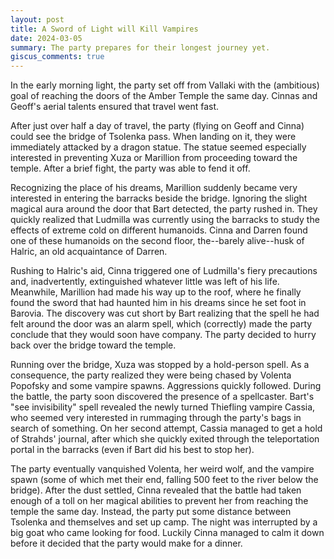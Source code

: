 ```yaml
---
layout: post
title: A Sword of Light will Kill Vampires
date: 2024-03-05
summary: The party prepares for their longest journey yet.
giscus_comments: true
---
```


In the early morning light, the party set off from Vallaki with the (ambitious) goal of reaching the doors of the Amber Temple the same day. Cinnas and Geoff's aerial talents ensured that travel went fast.

After just over half a day of travel, the party (flying on Geoff and Cinna) could see the bridge of Tsolenka pass. When landing on it, they were immediately attacked by a dragon statue. The statue seemed especially interested in preventing Xuza or Marillion from proceeding toward the temple. After a brief fight, the party was able to fend it off.

Recognizing the place of his dreams, Marillion suddenly became very interested in entering the barracks beside the bridge. Ignoring the slight magical aura around the door that Bart detected, the party rushed in. They quickly realized that Ludmilla was currently using the barracks to study the effects of extreme cold on different humanoids. Cinna and Darren found one of these humanoids on the second floor, the--barely alive--husk of Halric, an old acquaintance of Darren.

Rushing to Halric's aid, Cinna triggered one of Ludmilla's fiery precautions and, inadvertently, extinguished whatever little was left of his life. Meanwhile, Marillion had made his way up to the roof, where he finally found the sword that had haunted him in his dreams since he set foot in Barovia. The discovery was cut short by Bart realizing that the spell he had felt around the door was an alarm spell, which (correctly)
made the party conclude that they would soon have company. The party decided to hurry back over the bridge toward the temple.

Running over the bridge, Xuza was stopped by a hold-person spell. As a consequence, the party realized they were being chased by Volenta Popofsky and some vampire spawns. Aggressions quickly followed. During the battle, the party soon discovered the presence of a spellcaster. Bart's "see invisibility" spell revealed the newly turned Thiefling vampire Cassia, who seemed very interested in rummaging through the party's bags in search of something. On her second attempt, Cassia managed to get a hold of Strahds' journal, after which she quickly exited through the teleportation portal in the barracks (even if Bart did his best to stop her).

The party eventually vanquished Volenta, her weird wolf, and the vampire spawn (some of which met their end, falling 500 feet to the river below the bridge). After the dust settled, Cinna revealed that the battle had taken enough of a toll on her magical abilities to prevent her from reaching the temple the same day. Instead, the party put some distance between Tsolenka and themselves and set up camp.
The night was interrupted by a big goat who came looking for food. Luckily Cinna managed to calm it down before it decided that the party would make for a dinner.
